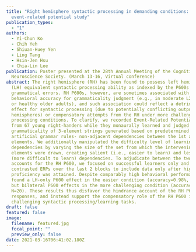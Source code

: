 ```yaml
---
title: "Right hemisphere syntactic processing in demanding conditions: An
  event-related potential study"
publication_types:
  - "1"
authors:
  - Yi-Chun Ko
  - Chih Yeh
  - Shiuan-Huey Yen
  - Ling Tang
  - Hsin-Jen Hsu
  - Chia-Lin Lee
publication: Poster presented at the 28th Annual Meeting of the Cognitive
  Neuroscience Society. (March 13-16, Virtual conference)
abstract: The right hemisphere (RH) has been found to possess left hemisphere
  (LH) equivalent syntactic processing ability as indexed by the P600s to some
  grammatical errors. RH P600s, however, are sometimes associated with lower
  behavioral accuracy for grammaticality judgment (e.g., in moderate L2 learners
  or healthy older adults), and such association could reflect a detrimental
  effect for syntactic processing (due to potentially conflicting outputs across
  hemispheres) or compensatory attempts from the RH under more challenging
  processing conditions. To clarify, we recorded Event-Related Potentials (ERPs)
  from 67 young right-handers while they monaurally learned and judged the
  grammaticality of 3-element strings generated based on predetermined
  artificial grammar rules- non-adjacent dependencies between the 1st and last
  elements. We additionally manipulated the difficulty level of learning these
  dependencies by varying the size of the set from which the intervening 2nd
  elements were drawn, creating salient (i.e., easier to learn) and less salient
  (more difficult to learn) dependencies. To adjudicate between the two possible
  accounts for the RH P600, we focused on successful learners only and
  contrasted ERPs over the last 2 blocks to include data only after high
  proficiency was attained. Despite comparably high behavioral performance, we
  found a LH-only P600 effect in the easier condition (accuracy=0.98%, N=20),
  but bilateral P600 effects in the more challenging condition (accuracy=0.98%,
  N=20). These results thus disfavor the hindrance account of the RH P600
  responses, and instead support the compensatory role of the RH P600 in
  challenging syntactic processing/learning tasks.
draft: false
featured: false
image:
  filename: featured.jpg
  focal_point: ""
  preview_only: false
date: 2021-03-16T06:41:02.180Z
---
```

